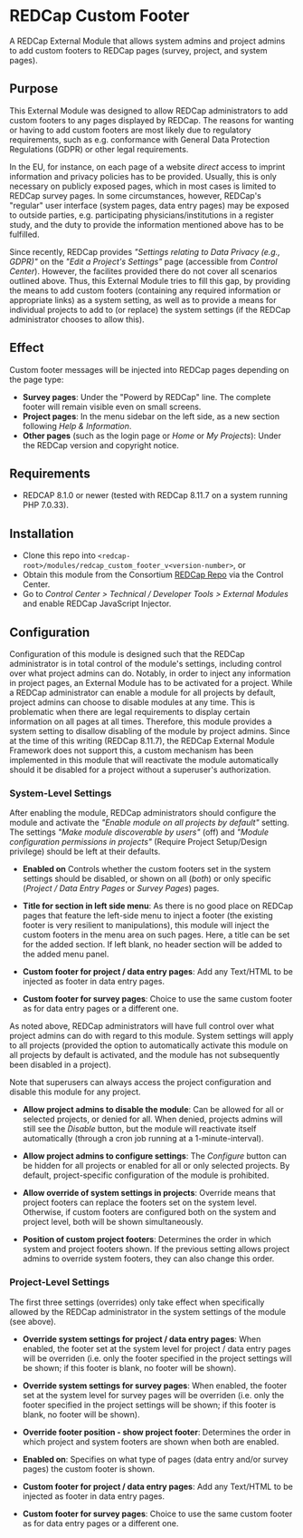 # REDCap Custom Footer

A REDCap External Module that allows system admins and project admins to add custom footers to REDCap pages (survey, project, and system pages).

## Purpose

This External Module was designed to allow REDCap administrators to add custom footers to any pages displayed by REDCap. The reasons for wanting or having to add custom footers are most likely due to regulatory requirements, such as e.g. conformance with General Data Protection Regulations (GDPR) or other legal requirements.

In the EU, for instance, on each page of a website *direct* access to imprint information and privacy policies has to be provided. Usually, this is only necessary on publicly exposed pages, which in most cases is limited to REDCap survey pages. In some circumstances, however, REDCap's "regular" user interface (system pages, data entry pages) may be exposed to outside parties, e.g. participating physicians/institutions in a register study, and the duty to provide the information mentioned above has to be fulfilled.

Since recently, REDCap provides *"Settings relating to Data Privacy (e.g., GDPR)"* on the *"Edit a Project's Settings"* page (accessible from *Control Center*). However, the facilites provided there do not cover all scenarios outlined above. Thus, this External Module tries to fill this gap, by providing the means to add custom footers (containing any required information or appropriate links) as a system setting, as well as to provide a means for individual projects to add to (or replace) the system settings (if the REDCap administrator chooses to allow this).

## Effect

Custom footer messages will be injected into REDCap pages depending on the page type:

- **Survey pages**: Under the "Powerd by REDCap" line. The complete footer will remain visible even on small screens.
- **Project pages**: In the menu sidebar on the left side, as a new section following *Help & Information*.
- **Other pages** (such as the login page or *Home* or *My Projects*): Under the REDCap version and copyright notice.

## Requirements

- REDCAP 8.1.0 or newer (tested with REDCap 8.11.7 on a system running PHP 7.0.33).

## Installation

- Clone this repo into `<redcap-root>/modules/redcap_custom_footer_v<version-number>`, or
- Obtain this module from the Consortium [REDCap Repo](https://redcap.vanderbilt.edu/consortium/modules/index.php) via the Control Center.
- Go to _Control Center > Technical / Developer Tools > External Modules_ and enable REDCap JavaScript Injector.

## Configuration

Configuration of this module is designed such that the REDCap administrator is in total control of the module's settings, including control over what project admins can do. Notably, in order to inject any information in project pages, an External Module has to be activated for a project. While a REDCap administrator can enable a module for all projects by default, project admins can choose to disable modules at any time. This is problematic when there are legal requirements to display certain information on all pages at all times. Therefore, this module provides a system setting to disallow disabling of the module by project admins. Since at the time of this writing (REDCap 8.11.7), the REDCap External Module Framework does not support this, a custom mechanism has been implemented in this module that will reactivate the module automatically should it be disabled for a project without a superuser's authorization.

### System-Level Settings

After enabling the module, REDCap administrators should configure the module and activate the *"Enable module on all projects by default"* setting. The settings *"Make module discoverable by users"* (off) and *"Module configuration permissions in projects"* (Require Project Setup/Design privilege) should be left at their defaults.

- **Enabled on**
  Controls whether the custom footers set in the system settings should be disabled, or shown on all (*both*) or only specific (*Project / Data Entry Pages* or *Survey Pages*) pages.

- **Title for section in left side menu**:
  As there is no good place on REDCap pages that feature the left-side menu to inject a footer (the existing footer is very resilient to manipulations), this module will inject the custom footers in the menu area on such pages. Here, a title can be set for the added section. If left blank, no header section will be added to the added menu panel.

- **Custom footer for project / data entry pages**:
  Add any Text/HTML to be injected as footer in data entry pages.

- **Custom footer for survey pages**: Choice to use the same custom footer as for data entry pages or a different one.

As noted above, REDCap administrators will have full control over what project admins can do with regard to this module. System settings will apply to all projects (provided the option to automatically activate this module on all projects by default is activated, and the module has not subsequently been disabled in a project).

Note that superusers can always access the project configuration and disable this module for any project.

- **Allow project admins to disable the module**: Can be allowed for all or selected projects, or denied for all. When denied, projects admins will still see the *Disable* button, but the module will reactivate itself automatically (through a cron job running at a 1-minute-interval).

- **Allow project admins to configure settings**: The *Configure* button can be hidden for all projects or enabled for all or only selected projects. By default, project-specific configuration of the module is prohibited.

- **Allow override of system settings in projects**: Override means that project footers can replace the footers set on the system level. Otherwise, if custom footers are configured both on the system and project level, both will be shown simultaneously.

- **Position of custom project footers**: Determines the order in which system and project footers shown. If the previous setting allows project admins to override system footers, they can also change this order.

### Project-Level Settings

The first three settings (overrides) only take effect when specifically allowed by the REDCap administrator in the system settings of the module (see above).

- **Override system settings for project / data entry pages**: When enabled, the footer set at the system level for project / data entry pages will be overriden (i.e. only the footer specified in the project settings will be shown; if this footer is blank, no footer will be shown).

- **Override system settings for survey pages**: When enabled, the footer set at the system level for survey pages will be overriden (i.e. only the footer specified in the project settings will be shown; if this footer is blank, no footer will be shown).

- **Override footer position - show project footer**: Determines the order in which project and system footers are shown when both are enabled.

- **Enabled on**: Specifies on what type of pages (data entry and/or survey pages) the custom footer is shown.

- **Custom footer for project / data entry pages**:
  Add any Text/HTML to be injected as footer in data entry pages.

- **Custom footer for survey pages**: Choice to use the same custom footer as for data entry pages or a different one.